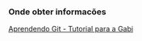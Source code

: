 ### Onde obter informacões

[Aprendendo Git - Tutorial para a Gabi](https://github.com/josenaldo/aprendendo-git-e-github)
